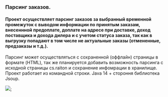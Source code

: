 ### Парсинг заказов.
#### Проект осуществляет парсинг заказов за выбранный временной промежуток с выводом информации по принятым заказам, внесеннной предоплате, доплате на адресе при доставке, доход поставщика и дохода дилера и с учетом статуса заказа, так как в выгрузку попадают в том числе не актуальные заказы (отмененные, предзаказы и т.д.).
Парсинг может осуществляться с сохраненной (оффлайн) страницы в формате (HTML), так же планируется добавить возможность парсинга с исходной страницы cs.raiton и сохранение инфомрации в хранилище.
Проект работает из командной строки.
Java 14 + стороння библиотека Jsoup.

![](https://img.shields.io/badge/Java8-8%2B-orange); 

